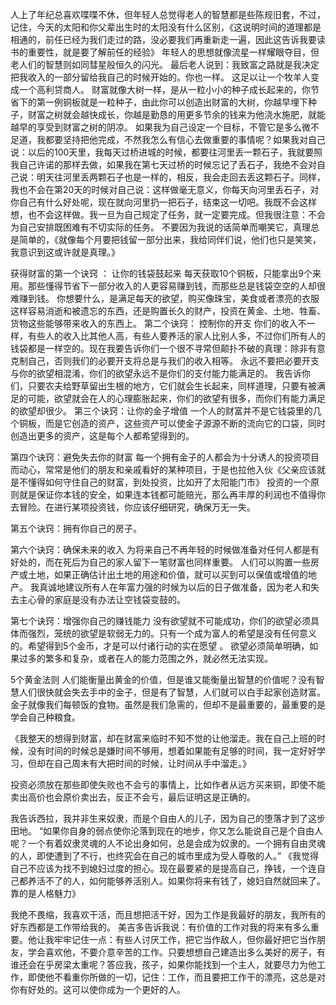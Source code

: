 人上了年纪总喜欢喋喋不休，但年轻人总觉得老人的智慧都是些陈规旧套，不过，记住，今天的太阳和你父辈出生时的太阳没有什么区别，《这说明时间的道理都是相通的，前任已经为我们走过的路，没必要我们再重新走一遍，因此这告诉我要读书的重要性，就是要了解前任的经验》
年轻人的思想就像流星一样耀眼夺目，但老人们的智慧则如同彗星般恒久的闪光。
最后老人说到：我致富之路就是我决定把我收入的一部分留给我自己的时候开始的。你也一样。
这足以让一个牧羊人变成一个高利贷商人。
财富就像大树一样，是从一粒小小的种子成长起来的，你节省下的第一例铜板就是一粒种子，由此你可以创造出财富的大树，你越早埋下种子，财富之树就会越快成长，你越是勤恳的用更多节余的钱来为他浇水施肥，就能越早的享受到财富之树的阴凉。
如果我为自己设定一个目标，不管它是多么微不足道，我都要坚持把他完成，不然我怎么有信心去做重要的事情呢？如果我对自己说：以后的100天里，我每天过桥进城的时候，都要往河里丢一颗石子，我就要照我自己许诺的那样去做，如果我在第七天过桥的时候忘记了丢石子，我绝不会对自己说：明天往河里丢两颗石子也是一样的，相反，我会走回去丢这颗石子。同样，我也不会在第20天的时候对自己说：这样做毫无意义，你每天向河里丢石子，对你自己有什么好处呢，现在就向河里扔一把石子，结束这一切吧。我既不会这样想，也不会这样做。我一旦为自己规定了任务，就一定要完成。但我很注意：不会为自己安排既困难有不切实际的任务。
不要因为我说的话简单而嘲笑它，真理总是简单的，《就像每个月要把钱留一部分出来，我给同伴们说，他们也只是笑笑，我意识到这或许就是真理。》

获得财富的第一个诀窍 ： 让你的钱袋鼓起来
每天获取10个铜板，只能拿出9个来用。那些懂得节省下一部分收入的人更容易赚到钱，而那些总是钱袋空空的人却很难赚到钱。
你想要什么，是满足每天的欲望，购买像珠宝，美食或者漂亮的衣服这样容易消逝和被遗忘的东西，还是购置长久的财产，投资在黄金、土地、牲畜、货物这些能够带来收入的东西上。
第二个诀窍：  控制你的开支
你们的收入不一样，有些人的收入比其他人高，有些人要养活的家人比别人多，不过你们所有人的钱袋都是一样空的。现在我要告诉你们一个很不寻常但颠扑不破的真理：除非有意克制自己，否则我们的必要开支将总是与我们的收入相等。
永远不要把必要开支与你的欲望相混淆，你们的欲望永远不是你们的支付能力能满足的。
我告诉你们，只要农夫给野草留出生根的地方，它们就会生长起来，同样道理，只要有被满足的可能，欲望就会在人的心理膨胀起来，你们的欲望有很多，而你们有能力满足的欲望却很少。
第三个诀窍：让你的金子增值
一个人的财富并不是它钱袋里的几个铜板，而是它创造的资产，这些资产可以使金子源源不断的流向它的口袋，同时创造出更多的资产，这是每个人都希望得到的。

第四个诀窍：避免失去你的财富
每一个拥有金子的人都会为十分诱人的投资项目而动心，常常是他们的朋友和亲戚看好的某种项目，于是也拉他入伙《父亲应该就是不懂得如何守住自己的财富，到处投资，比如开了太阳能门市》
投资的一个原则就是保证你本钱的安全，如果连本钱都可能赔光，那么再丰厚的利润也不值得你去冒险。在进行某项投资钱，你应该仔细研究，确保万无一失。

第五个诀窍：拥有你自己的房子。

第六个诀窍：确保未来的收入
为将来自己不再年轻的时候做准备对任何人都是有好处的，而在死后为自己的家人留下一笔财富也同样重要。
人们可以购置一些房产或土地，如果正确估计出土地的用途和价值，就可以买到可以保值或增值的地产。
我真诚地建议所有人在年富力强的时候为以后的日子做准备，因为老人和失去主心骨的家庭是没有办法让空钱袋变鼓的。

第七个诀窍：增强你自己的赚钱能力
没有欲望就不可能成功，你们的欲望必须具体而强烈，笼统的欲望是软弱无力的。只有一个成为富人的希望是没有任何意义的。希望得到5个金币，才是可以付诸行动的实在愿望 。
欲望必须简单明确，如果过多的繁多和复杂，或者在人的能力范围之外，就必然无法实现。

5个黄金法则
人们能衡量出黄金的价值，但是谁又能衡量出智慧的价值呢？没有智慧人们很快就会失去手中的金子，但是有了智慧，人们就可以白手起家创造财富。
金子就像我们每顿饭的食物。虽然是我们急需的，但却不是最重要的，最重要的是学会自己种粮食。

《我整天的想得到财富，却在财富来临时不知不觉的让他溜走。我在自己上班的时候，没有时间的时候总是嫌时间不够用，想着如果能有足够的时间，我一定好好学习，但却在自己周末有大把时间的时候，让时间从手中溜走。》

投资必须放在那些即使失败也不会亏的事情上，比如作者从远方买来铜，即使不能卖出高价也会原价卖出去，反正不会亏，最后证明这是正确的。

我告诉西拉，我并非生来奴隶，而是个自由人的儿子，因为自己的堕落才到了这步田地。
“如果你自身的弱点使你沦落到现在的地步，你又怎么能说自己是个自由人呢？一个有着奴隶灵魂的人不论出身如何，总是会成为奴隶的。一个拥有自由灵魂的人，即使遭到了不行，也终究会在自己的城市里成为受人尊敬的人。”
《我觉得自己不应该为找不到媳妇过度的担心。现在最要紧的是提高自己，挣钱，一个连自己都养活不了的人，如何能够养活别人。如果你将来有钱了，媳妇自然就回来了。靠的是人格魅力》

我绝不畏缩，我喜欢干活，而且想把活干好，因为工作是我最好的朋友，我所有的好东西都是工作带给我的。
美吉多告诉我说：有价值的工作对我的将来有多么重要。他让我牢牢记住一点：有些人讨厌工作，把它当作敌人，但你最好把它当作朋友，学会喜欢他，不要介意辛苦的工作。只要想想自己建造出多么美好的房子，有谁还会在乎房梁太重呢？答应我，孩子，如果你能找到一个主人，就要尽力为他工作，即使他不看重你所做的一切，记住：工作，而且要把工作干的漂亮，这总是对你有好处的。这可以使你成为一个更好的人。

